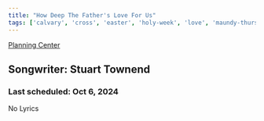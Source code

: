```yaml
---
title: "How Deep The Father's Love For Us"
tags: ['calvary', 'cross', 'easter', 'holy-week', 'love', 'maundy-thursday', 'sacrifice']
---
```


[Planning Center](https://services.planningcenteronline.com/songs/12088799)

## Songwriter: Stuart Townend
### Last scheduled: Oct 6, 2024          

No Lyrics

